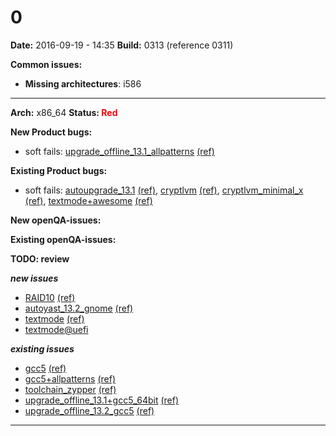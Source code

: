 # 0


**Date:** 2016-09-19 - 14:35
**Build:** 0313 (reference 0311)

**Common issues:**

 * **Missing architectures**: i586

---

**Arch:** x86_64
**Status: <span style="color: red;">Red</span>**

**New Product bugs:**

* soft fails: [upgrade_offline_13.1_allpatterns](https://openqa.opensuse.org/tests/169809) [(ref)](https://openqa.opensuse.org/tests/169614 "Previous test")


**Existing Product bugs:**

* soft fails: [autoupgrade_13.1](https://openqa.opensuse.org/tests/169791) [(ref)](https://openqa.opensuse.org/tests/169596 "Previous test"), [cryptlvm](https://openqa.opensuse.org/tests/169796 "Failed modules: zypper_in") [(ref)](https://openqa.opensuse.org/tests/169601 "Previous test"), [cryptlvm_minimal_x](https://openqa.opensuse.org/tests/169797) [(ref)](https://openqa.opensuse.org/tests/169602 "Previous test"), [textmode+awesome](https://openqa.opensuse.org/tests/169828) [(ref)](https://openqa.opensuse.org/tests/169633 "Previous test")


**New openQA-issues:**



**Existing openQA-issues:**



**TODO: review**

***new issues***

* [RAID10](https://openqa.opensuse.org/tests/169785 "Failed modules: bootloader") [(ref)](https://openqa.opensuse.org/tests/169590 "Previous test")
* [autoyast_13.2_gnome](https://openqa.opensuse.org/tests/169793 "Failed modules: desktop_mainmenu") [(ref)](https://openqa.opensuse.org/tests/169598 "Previous test")
* [textmode](https://openqa.opensuse.org/tests/169827 "Failed modules: snapper_undochange") [(ref)](https://openqa.opensuse.org/tests/169632 "Previous test")
* [textmode@uefi](https://openqa.opensuse.org/tests/169828 "Failed modules: bootloader_uefi")


***existing issues***

* [gcc5](https://openqa.opensuse.org/tests/169823 "Failed modules: addon_products_leap") [(ref)](https://openqa.opensuse.org/tests/169628 "Previous test")
* [gcc5+allpatterns](https://openqa.opensuse.org/tests/169824 "Failed modules: addon_products_leap") [(ref)](https://openqa.opensuse.org/tests/169629 "Previous test")
* [toolchain_zypper](https://openqa.opensuse.org/tests/169829 "Failed modules: addon_products_leap") [(ref)](https://openqa.opensuse.org/tests/169634 "Previous test")
* [upgrade_offline_13.1+gcc5_64bit](https://openqa.opensuse.org/tests/169807 "Failed modules: addon_products_leap") [(ref)](https://openqa.opensuse.org/tests/169612 "Previous test")
* [upgrade_offline_13.2_gcc5](https://openqa.opensuse.org/tests/169812 "Failed modules: addon_products_leap") [(ref)](https://openqa.opensuse.org/tests/169617 "Previous test")



---
